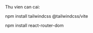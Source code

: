 Thu vien can cai:


<!-- 1. TailwindCSS: https://tailwindcss.com/docs/installation/using-vite -->
npm install tailwindcss @tailwindcss/vite

<!-- 2. Routes -->
npm install react-router-dom